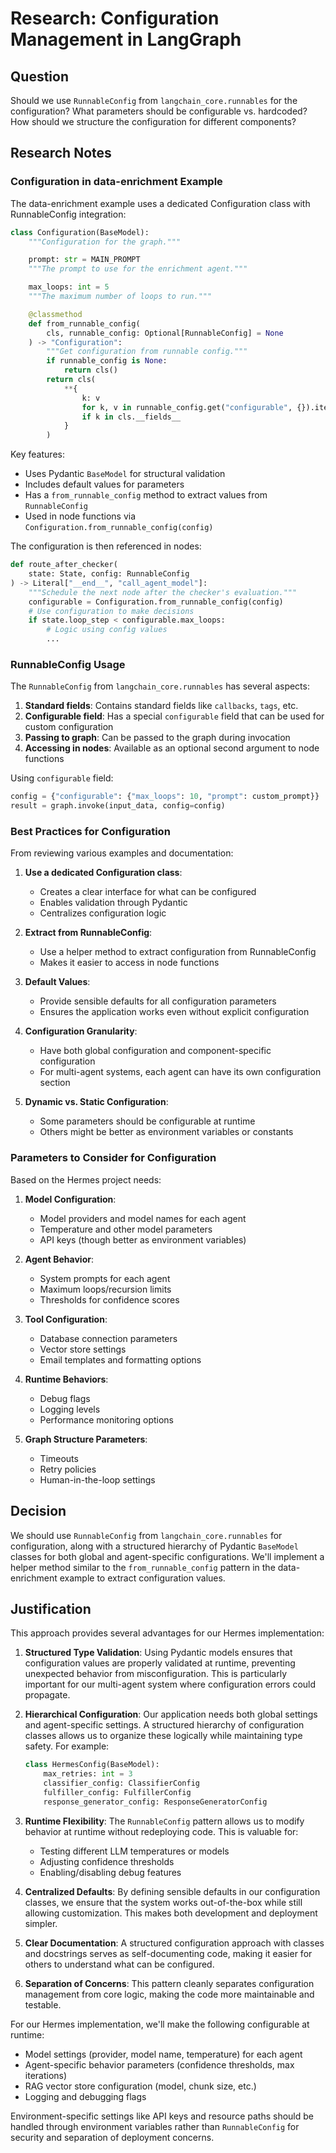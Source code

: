 # Research: Configuration Management in LangGraph

## Question
Should we use `RunnableConfig` from `langchain_core.runnables` for the configuration? What parameters should be configurable vs. hardcoded? How should we structure the configuration for different components?

## Research Notes

### Configuration in data-enrichment Example

The data-enrichment example uses a dedicated Configuration class with RunnableConfig integration:

```python
class Configuration(BaseModel):
    """Configuration for the graph."""

    prompt: str = MAIN_PROMPT
    """The prompt to use for the enrichment agent."""

    max_loops: int = 5
    """The maximum number of loops to run."""

    @classmethod
    def from_runnable_config(
        cls, runnable_config: Optional[RunnableConfig] = None
    ) -> "Configuration":
        """Get configuration from runnable config."""
        if runnable_config is None:
            return cls()
        return cls(
            **{
                k: v
                for k, v in runnable_config.get("configurable", {}).items()
                if k in cls.__fields__
            }
        )
```

Key features:
- Uses Pydantic `BaseModel` for structural validation
- Includes default values for parameters
- Has a `from_runnable_config` method to extract values from `RunnableConfig`
- Used in node functions via `Configuration.from_runnable_config(config)`

The configuration is then referenced in nodes:

```python
def route_after_checker(
    state: State, config: RunnableConfig
) -> Literal["__end__", "call_agent_model"]:
    """Schedule the next node after the checker's evaluation."""
    configurable = Configuration.from_runnable_config(config)
    # Use configuration to make decisions
    if state.loop_step < configurable.max_loops:
        # Logic using config values
        ...
```

### RunnableConfig Usage

The `RunnableConfig` from `langchain_core.runnables` has several aspects:

1. **Standard fields**: Contains standard fields like `callbacks`, `tags`, etc.
2. **Configurable field**: Has a special `configurable` field that can be used for custom configuration
3. **Passing to graph**: Can be passed to the graph during invocation
4. **Accessing in nodes**: Available as an optional second argument to node functions

Using `configurable` field:
```python
config = {"configurable": {"max_loops": 10, "prompt": custom_prompt}}
result = graph.invoke(input_data, config=config)
```

### Best Practices for Configuration

From reviewing various examples and documentation:

1. **Use a dedicated Configuration class**:
   - Creates a clear interface for what can be configured
   - Enables validation through Pydantic
   - Centralizes configuration logic

2. **Extract from RunnableConfig**:
   - Use a helper method to extract configuration from RunnableConfig
   - Makes it easier to access in node functions

3. **Default Values**:
   - Provide sensible defaults for all configuration parameters
   - Ensures the application works even without explicit configuration

4. **Configuration Granularity**:
   - Have both global configuration and component-specific configuration
   - For multi-agent systems, each agent can have its own configuration section

5. **Dynamic vs. Static Configuration**:
   - Some parameters should be configurable at runtime
   - Others might be better as environment variables or constants

### Parameters to Consider for Configuration

Based on the Hermes project needs:

1. **Model Configuration**:
   - Model providers and model names for each agent
   - Temperature and other model parameters
   - API keys (though better as environment variables)

2. **Agent Behavior**:
   - System prompts for each agent
   - Maximum loops/recursion limits
   - Thresholds for confidence scores

3. **Tool Configuration**:
   - Database connection parameters
   - Vector store settings
   - Email templates and formatting options

4. **Runtime Behaviors**:
   - Debug flags
   - Logging levels
   - Performance monitoring options

5. **Graph Structure Parameters**:
   - Timeouts
   - Retry policies
   - Human-in-the-loop settings

## Decision
We should use `RunnableConfig` from `langchain_core.runnables` for configuration, along with a structured hierarchy of Pydantic `BaseModel` classes for both global and agent-specific configurations. We'll implement a helper method similar to the `from_runnable_config` pattern in the data-enrichment example to extract configuration values.

## Justification
This approach provides several advantages for our Hermes implementation:

1. **Structured Type Validation**: Using Pydantic models ensures that configuration values are properly validated at runtime, preventing unexpected behavior from misconfiguration. This is particularly important for our multi-agent system where configuration errors could propagate.

2. **Hierarchical Configuration**: Our application needs both global settings and agent-specific settings. A structured hierarchy of configuration classes allows us to organize these logically while maintaining type safety. For example:
   ```python
   class HermesConfig(BaseModel):
       max_retries: int = 3
       classifier_config: ClassifierConfig
       fulfiller_config: FulfillerConfig
       response_generator_config: ResponseGeneratorConfig
   ```

3. **Runtime Flexibility**: The `RunnableConfig` pattern allows us to modify behavior at runtime without redeploying code. This is valuable for:
   - Testing different LLM temperatures or models
   - Adjusting confidence thresholds
   - Enabling/disabling debug features

4. **Centralized Defaults**: By defining sensible defaults in our configuration classes, we ensure that the system works out-of-the-box while still allowing customization. This makes both development and deployment simpler.

5. **Clear Documentation**: A structured configuration approach with classes and docstrings serves as self-documenting code, making it easier for others to understand what can be configured.

6. **Separation of Concerns**: This pattern cleanly separates configuration management from core logic, making the code more maintainable and testable.

For our Hermes implementation, we'll make the following configurable at runtime:
- Model settings (provider, model name, temperature) for each agent
- Agent-specific behavior parameters (confidence thresholds, max iterations)
- RAG vector store configuration (model, chunk size, etc.)
- Logging and debugging flags

Environment-specific settings like API keys and resource paths should be handled through environment variables rather than `RunnableConfig` for security and separation of deployment concerns. 
